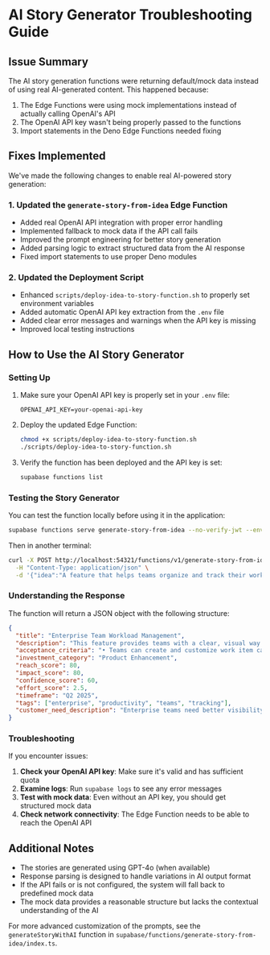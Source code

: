 # AI Story Generator Troubleshooting Guide

## Issue Summary

The AI story generation functions were returning default/mock data instead of using real AI-generated content. This happened because:

1. The Edge Functions were using mock implementations instead of actually calling OpenAI's API
2. The OpenAI API key wasn't being properly passed to the functions
3. Import statements in the Deno Edge Functions needed fixing

## Fixes Implemented

We've made the following changes to enable real AI-powered story generation:

### 1. Updated the `generate-story-from-idea` Edge Function

- Added real OpenAI API integration with proper error handling
- Implemented fallback to mock data if the API call fails
- Improved the prompt engineering for better story generation
- Added parsing logic to extract structured data from the AI response
- Fixed import statements to use proper Deno modules

### 2. Updated the Deployment Script

- Enhanced `scripts/deploy-idea-to-story-function.sh` to properly set environment variables
- Added automatic OpenAI API key extraction from the `.env` file
- Added clear error messages and warnings when the API key is missing
- Improved local testing instructions

## How to Use the AI Story Generator

### Setting Up

1. Make sure your OpenAI API key is properly set in your `.env` file:
   ```
   OPENAI_API_KEY=your-openai-api-key
   ```

2. Deploy the updated Edge Function:
   ```bash
   chmod +x scripts/deploy-idea-to-story-function.sh
   ./scripts/deploy-idea-to-story-function.sh
   ```

3. Verify the function has been deployed and the API key is set:
   ```bash
   supabase functions list
   ```

### Testing the Story Generator

You can test the function locally before using it in the application:

```bash
supabase functions serve generate-story-from-idea --no-verify-jwt --env-file .env
```

Then in another terminal:

```bash
curl -X POST http://localhost:54321/functions/v1/generate-story-from-idea \
  -H "Content-Type: application/json" \
  -d '{"idea":"A feature that helps teams organize and track their work items", "domain":"product", "audience":"enterprise", "priority":"high"}'
```

### Understanding the Response

The function will return a JSON object with the following structure:

```json
{
  "title": "Enterprise Team Workload Management",
  "description": "This feature provides teams with a clear, visual way to organize and track work items...",
  "acceptance_criteria": "• Teams can create and customize work item categories\n• ...",
  "investment_category": "Product Enhancement",
  "reach_score": 80,
  "impact_score": 80,
  "confidence_score": 60,
  "effort_score": 2.5,
  "timeframe": "Q2 2025",
  "tags": ["enterprise", "productivity", "teams", "tracking"],
  "customer_need_description": "Enterprise teams need better visibility into their work distribution..."
}
```

### Troubleshooting

If you encounter issues:

1. **Check your OpenAI API key**: Make sure it's valid and has sufficient quota
2. **Examine logs**: Run `supabase logs` to see any error messages
3. **Test with mock data**: Even without an API key, you should get structured mock data
4. **Check network connectivity**: The Edge Function needs to be able to reach the OpenAI API

## Additional Notes

- The stories are generated using GPT-4o (when available)
- Response parsing is designed to handle variations in AI output format
- If the API fails or is not configured, the system will fall back to predefined mock data
- The mock data provides a reasonable structure but lacks the contextual understanding of the AI

For more advanced customization of the prompts, see the `generateStoryWithAI` function in `supabase/functions/generate-story-from-idea/index.ts`.
